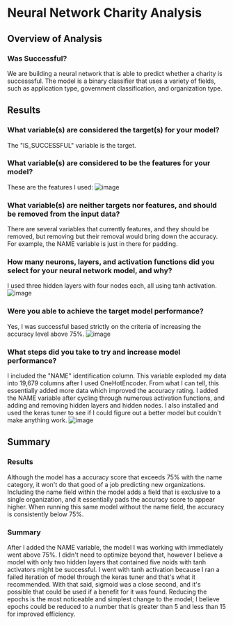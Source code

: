 # Neural Network Charity Analysis

## Overview of Analysis

### Was Successful?
We are building a neural network that is able to predict whether a charity is successsful. The model is a binary classifier that uses a variety of fields, such as application type, government classification, and organization type.

## Results

### What variable(s) are considered the target(s) for your model?
The "IS_SUCCESSFUL" variable is the target.

### What variable(s) are considered to be the features for your model?
These are the features I used:
![image](https://user-images.githubusercontent.com/24308495/152668124-734661ab-f791-48cf-a8d3-6e0c2e8af2f6.png)

### What variable(s) are neither targets nor features, and should be removed from the input data?
There are several variables that currently features, and they should be removed, but removing but their removal would bring down the accuracy. For example, the NAME variable is just in there for padding.

### How many neurons, layers, and activation functions did you select for your neural network model, and why?
I used three hidden layers with four nodes each, all using tanh activation.
![image](https://user-images.githubusercontent.com/24308495/152668078-d0ca5346-aab0-4dc8-8a93-61c78bb3f1d2.png)

### Were you able to achieve the target model performance?
Yes, I was successful based strictly on the criteria of increasing the accuracy level above 75%.
![image](https://user-images.githubusercontent.com/24308495/152667899-b7fd51e6-92ae-480c-9bb5-1730c269dd24.png)

### What steps did you take to try and increase model performance?
I included the "NAME" identification column. This variable exploded my data into 19,679 columns after I used OneHotEncoder. From what I can tell, this essentially added more data which improved the accuracy rating. I added the NAME variable after cycling through numerous activation functions, and adding and removing hidden layers and hidden nodes. I also installed and used the keras tuner to see if I could figure out a better model but couldn't make anything work.
![image](https://user-images.githubusercontent.com/24308495/152667930-d807e87d-e6bf-48f7-8486-af83f7412cb0.png)

## Summary

### Results
Although the model has a accuracy score that exceeds 75% with the name category, it won't do that good of a job predicting new organizations. Including the name field within the model adds a field that is exclusive to a single organization, and it essentially pads the accuracy score to appear higher. When running this same model without the name field, the accuracy is consistently below 75%.

### Summary
After I added the NAME variable, the model I was working with immediately went above 75%. I didn't need to optimize beyond that, however I believe a model with only two hidden layers that contained five noids with tanh activators might be successful. I went with tanh activation because I ran a failed iteration of model through the keras tuner and that's what it recommended. With that said, sigmoid was a close second, and it's possible that could be used if a benefit for it was found. Reducing the epochs is the most noticeable and simplest change to the model; I believe epochs could be reduced to a number that is greater than 5 and less than 15 for improved efficiency.
